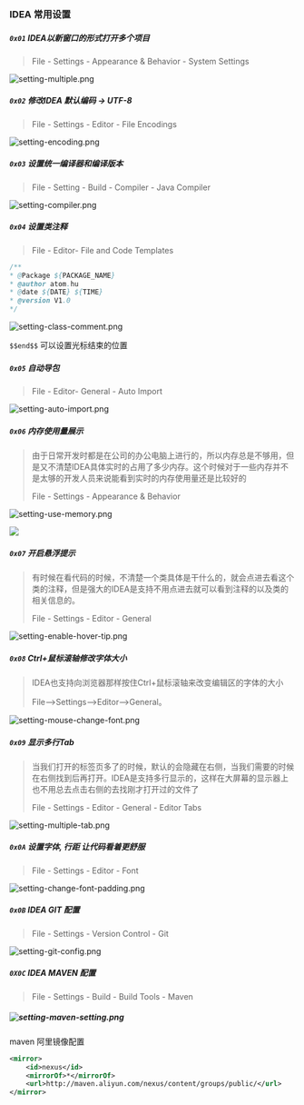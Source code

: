 ### IDEA 常用设置

##### `0x01` **IDEA以新窗口的形式打开多个项目**

> File - Settings - Appearance & Behavior - System Settings

![setting-multiple.png](http://193.112.98.8/atomImg/setting/setting-multiple.png)

##### `0x02` 修改IDEA 默认编码 -> UTF-8

> File - Settings - Editor - File Encodings

![setting-encoding.png](http://193.112.98.8/atomImg/setting/setting-encoding.png)

##### `0x03` 设置统一编译器和编译版本

> File - Setting - Build - Compiler - Java Compiler

![setting-compiler.png](http://193.112.98.8/atomImg/setting/setting-compiler.png)

##### `0x04` 设置类注释

> File - Editor- File and Code Templates

```java
/**
* @Package ${PACKAGE_NAME}
* @author atom.hu
* @date ${DATE} ${TIME}
* @version V1.0
*/
```

![setting-class-comment.png](http://193.112.98.8/atomImg/setting/setting-class-comment.png)



`$$end$$` 可以设置光标结束的位置



##### `0x05` 自动导包

> File - Editor- General - Auto Import

![setting-auto-import.png](http://193.112.98.8/atomImg/setting/setting-auto-import.png)

##### `0x06` 内存使用量展示

> 由于日常开发时都是在公司的办公电脑上进行的，所以内存总是不够用，但是又不清楚IDEA具体实时的占用了多少内存。这个时候对于一些内存并不是太够的开发人员来说能看到实时的内存使用量还是比较好的
>
> File - Settings - Appearance & Behavior

![setting-use-memory.png](http://193.112.98.8/atomImg/setting/setting-use-memory.png)

![](http://images.atomblogs.com/atom/20190831212401.png?img)

##### `0x07` 开启悬浮提示

> 有时候在看代码的时候，不清楚一个类具体是干什么的，就会点进去看这个类的注释，但是强大的IDEA是支持不用点进去就可以看到注释的以及类的相关信息的。
>
> File - Settings - Editor - General

![setting-enable-hover-tip.png](http://193.112.98.8/atomImg/setting/setting-enable-hover-tip.png)

##### `0x08` Ctrl+鼠标滚轴修改字体大小

> IDEA也支持向浏览器那样按住Ctrl+鼠标滚轴来改变编辑区的字体的大小
>
> File-->Settings-->Editor-->General。

![setting-mouse-change-font.png](http://193.112.98.8/atomImg/setting/setting-mouse-change-font.png)

##### `0x09` 显示多行Tab

> 当我们打开的标签页多了的时候，默认的会隐藏在右侧，当我们需要的时候在右侧找到后再打开。IDEA是支持多行显示的，这样在大屏幕的显示器上也不用总去点击右侧的去找刚才打开过的文件了
>
> File - Settings - Editor - General - Editor Tabs

![setting-multiple-tab.png](http://193.112.98.8/atomImg/setting/setting-multiple-tab.png)

##### `0x0A` 设置字体, 行距 让代码看着更舒服

> File - Settings - Editor - Font

![setting-change-font-padding.png](http://193.112.98.8/atomImg/setting/setting-change-font-padding.png)

##### `0x0B` IDEA GIT 配置

>  File - Settings - Version Control - Git

![setting-git-config.png](http://193.112.98.8/atomImg/setting/setting-git-config.png)

##### `0X0C` IDEA MAVEN 配置

> File - Settings - Build - Build Tools - Maven

#####  ![setting-maven-setting.png](http://193.112.98.8/atomImg/setting/setting-maven-setting.png)

maven 阿里镜像配置

```xml
<mirror>
    <id>nexus</id>
    <mirrorOf>*</mirrorOf> 
    <url>http://maven.aliyun.com/nexus/content/groups/public/</url>
</mirror>
```

